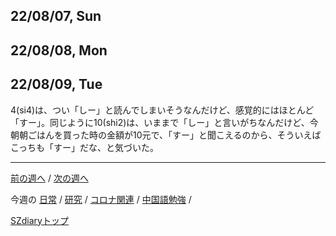 ## 22/08/07, Sun


## 22/08/08, Mon


## 22/08/09, Tue

4(si4)は、つい「しー」と読んでしまいそうなんだけど、感覚的にはほとんど「すー」。同じように10(shi2)は、いままで「しー」と言いがちなんだけど、今朝朝ごはんを買った時の金額が10元で、「すー」と聞こえるのから、そういえばこっちも「すー」だな、と気づいた。


***

[前の週へ](2207-5.md) /
[次の週へ](2208-2.md)

今週の
[日常](../diary/2208-1.md) /
[研究](../research/2208-1.md) /
[コロナ関連](../covid19/2208-1.md) / 
[中国語勉強](../chinese/2208-1.md) / 

[SZdiaryトップ](../../README.md)
